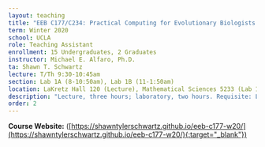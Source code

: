 ```yaml
---
layout: teaching
title: "EEB C177/C234: Practical Computing for Evolutionary Biologists and Ecologists"
term: Winter 2020
school: UCLA
role: Teaching Assistant
enrollment: 15 Undergraduates, 2 Graduates
instructor: Michael E. Alfaro, Ph.D.
ta: Shawn T. Schwartz
lecture: T/Th 9:30-10:45am
section: Lab 1A (8-10:50am), Lab 1B (11-1:50am)
location: LaKretz Hall 120 (Lecture), Mathematical Sciences 5233 (Lab 1A), Young Hall 1044 (Lab 1B)
description: "Lecture, three hours; laboratory, two hours. Requisite: Life Sciences 1 or 7B. Introduction to fundamental skills needed for manipulation, analysis, and visualization of large data sets. Basic programming and scripting in Python as well as working in shell, regular expressions, and related topics."
order: 2
---
```


<!-- {% assign course_assignments = site.teaching | where:"grouped_by","eeb-c177-winter-2020" %}
<ul>
    {% for item in course_assignments %}
        <li><a href="{{ item.url | relative_url }}">{{ item.title }}</a></li>
    {% endfor %}
</ul> -->

**Course Website:** ([https://shawntylerschwartz.github.io/eeb-c177-w20/](https://shawntylerschwartz.github.io/eeb-c177-w20/){:target="_blank"})